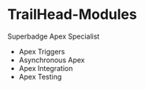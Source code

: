# TrailHead-Modules
Superbadge Apex Specialist
* Apex Triggers
* Asynchronous Apex
* Apex Integration
* Apex Testing
